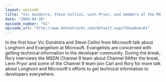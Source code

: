 ```yaml
---
layout: episode
title: "Vic Gundotra, Steve Cellini, Lenn Pryor, and members of the MS Longhorn Evangelism team"
date: "2004-04-26"
episode_number: "61"
episode_url: "http://www.dotnetrocks.com/default.aspx?ShowNum=61"
---
```


In the first hour Vic Gundotra and Steve Cellini from Microsoft talk about Longhorn and Evangelism at Microsoft. Evangelists are concerned with getting technical information to the developer community. During the break, Rory interviews the MSDN Channel 9 team about Channel 9After the break, Lenn Pryor and some of the Channel 9 team join Carl and Rory for more talk about Longhorn and Microsoft's efforts to get technical information to developers everywhere.
